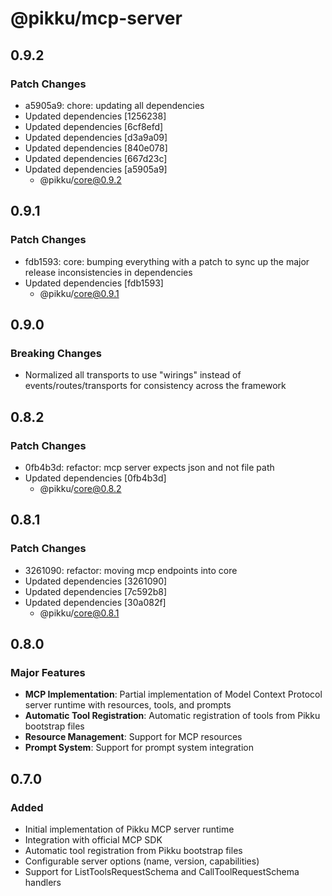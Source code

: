 # @pikku/mcp-server

## 0.9.2

### Patch Changes

- a5905a9: chore: updating all dependencies
- Updated dependencies [1256238]
- Updated dependencies [6cf8efd]
- Updated dependencies [d3a9a09]
- Updated dependencies [840e078]
- Updated dependencies [667d23c]
- Updated dependencies [a5905a9]
  - @pikku/core@0.9.2

## 0.9.1

### Patch Changes

- fdb1593: core: bumping everything with a patch to sync up the major release inconsistencies in dependencies
- Updated dependencies [fdb1593]
  - @pikku/core@0.9.1

## 0.9.0

### Breaking Changes

- Normalized all transports to use "wirings" instead of events/routes/transports for consistency across the framework

## 0.8.2

### Patch Changes

- 0fb4b3d: refactor: mcp server expects json and not file path
- Updated dependencies [0fb4b3d]
  - @pikku/core@0.8.2

## 0.8.1

### Patch Changes

- 3261090: refactor: moving mcp endpoints into core
- Updated dependencies [3261090]
- Updated dependencies [7c592b8]
- Updated dependencies [30a082f]
  - @pikku/core@0.8.1

## 0.8.0

### Major Features

- **MCP Implementation**: Partial implementation of Model Context Protocol server runtime with resources, tools, and prompts
- **Automatic Tool Registration**: Automatic registration of tools from Pikku bootstrap files
- **Resource Management**: Support for MCP resources
- **Prompt System**: Support for prompt system integration

## 0.7.0

### Added

- Initial implementation of Pikku MCP server runtime
- Integration with official MCP SDK
- Automatic tool registration from Pikku bootstrap files
- Configurable server options (name, version, capabilities)
- Support for ListToolsRequestSchema and CallToolRequestSchema handlers
